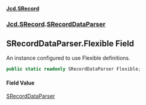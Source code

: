 #### [Jcd.SRecord](index.md 'index')
### [Jcd.SRecord](Jcd.SRecord.md 'Jcd.SRecord').[SRecordDataParser](Jcd.SRecord.SRecordDataParser.md 'Jcd.SRecord.SRecordDataParser')

## SRecordDataParser.Flexible Field

An instance configured to use Flexible definitions.

```csharp
public static readonly SRecordDataParser Flexible;
```

#### Field Value
[SRecordDataParser](Jcd.SRecord.SRecordDataParser.md 'Jcd.SRecord.SRecordDataParser')